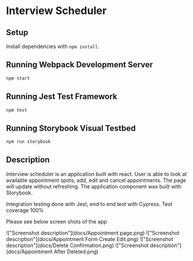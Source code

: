 # Interview Scheduler

## Setup

Install dependencies with `npm install`.

## Running Webpack Development Server

```sh
npm start
```

## Running Jest Test Framework

```sh
npm test
```

## Running Storybook Visual Testbed

```sh
npm run storybook
```

## Description

Interview scheduler is an application built with react. User is able to look at available appointment spots, add, edit and cancel appointments. The page will update without refreshing. The application component was built with Storybook. 

Integration testing done with Jest, end to end test with Cypress. Test coverage 100%

Please see below screen shots of the app

!["Screenshot description"](docs/Appointment page.png)
!["Screenshot description"](docs/Appointment Form Create Edit.png)
!["Screenshot description"](docs/Delete Confirmation.png)
!["Screenshot description"](docs/Appointment After Deleted.png)